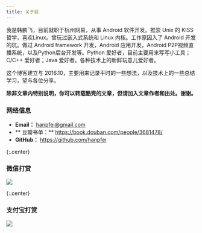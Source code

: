 ```yaml
---
title: 关于我
---
```


我是韩鹏飞，目前就职于杭州网易，从事 Android 软件开发。推崇 Unix 的 KISS 哲学，喜欢Linux。曾玩过嵌入式系统和 Linux 内核。工作原因入了 Android 开发的坑。做过 Android framework 开发，Android 应用开发，Android P2P视频直播系统，以及Python后台开发等。Python 爱好者，目前主要用来写写小工具；C/C++ 爱好者；Java 爱好者。各种技术上的新鲜玩意儿爱好者。

这个博客建立与 2016.10，主要用来记录平时的一些想法，以及技术上的一些总结学习，望与各位分享。

**除非文章内特别说明，你可以转载酷壳的文章，但请加入文章作者和出处。谢谢。**

### 网络信息

* **Email：** hanpfei@gmail.com
* ** 豆瓣书单：** https://book.douban.com/people/3681478/
* **GitHub：** https://github.com/hanpfei


{:.center}
### 微信打赏
![](https://www.wolfcstech.com/images/wxpay.png)

{:.center}
### 支付宝打赏
![](https://www.wolfcstech.com/images/alipay.jpg) 
